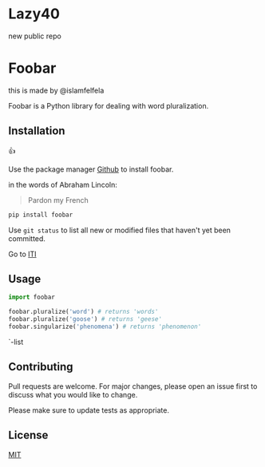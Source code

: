 # Lazy40
new public repo

# Foobar
this is made by @islamfelfela

Foobar is a Python library for dealing with word pluralization.

## Installation
:+1:

Use the package manager [Github](https://github.com/) to install foobar.

in the words of Abraham Lincoln:

> Pardon my French

```bash
pip install foobar
```
Use `git status` to list all new or modified files that haven't yet been committed.
 
 Go to [ITI](http://www.iti.gov.ed.eg)

## Usage

```python
import foobar

foobar.pluralize('word') # returns 'words'
foobar.pluralize('goose') # returns 'geese'
foobar.singularize('phenomena') # returns 'phenomenon'
```
`-list



## Contributing
Pull requests are welcome. For major changes, please open an issue first to discuss what you would like to change.

Please make sure to update tests as appropriate.

## License
[MIT](https://choosealicense.com/licenses/mit/)
